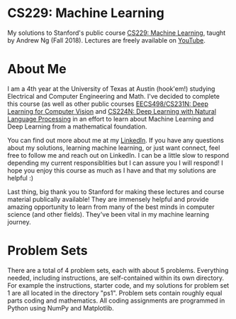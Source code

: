 # CS229: Machine Learning
My solutions to Stanford's public course [CS229: Machine Learning](https://cs229.stanford.edu/syllabus-autumn2018.html), taught by Andrew Ng (Fall 2018).
Lectures are freely available on [YouTube](https://www.youtube.com/playlist?list=PLoROMvodv4rMiGQp3WXShtMGgzqpfVfbU). 

# About Me
I am a 4th year at the University of Texas at Austin (hook'em!) studying Electrical and Computer Engineering and Math. I've decided to complete this course (as well as other public courses [EECS498/CS231N: Deep Learning for Computer Vision](https://github.com/bensmidt/machine-learning/tree/main/eecs498) and [CS224N: Deep Learning with Natural Language Processing](https://github.com/bensmidt/machine-learning/tree/main/cs224n) in an effort to learn about Machine Learning and Deep Learning from a mathematical foundation.

You can find out more about me at my [LinkedIn](https://www.linkedin.com/in/benjamin-smidt/). If you have any questions about my solutions, learning machine learning, or just want connect, feel free to follow me and reach out on LinkedIn. I can be a little slow to respond depending my current responsiblities but I can assure you I will respond! I hope you enjoy this course as much as I have and that my solutions are helpful :)

Last thing, big thank you to Stanford for making these lectures and course material publically available! They are immensely helpful and provide amazing opportunity to learn from many of the best minds in computer science (and other fields). They've been vital in my machine learning journey. 

# Problem Sets
There are a total of 4 problem sets, each with about 5 problems. Everything needed, including instructions, are self-contained within its own directory. For example the instructions, starter code, and my solutions for problem set 1 are all located in the directory "ps1". Problem sets contain roughly equal parts coding and mathematics. All coding assignments are programmed in Python using NumPy and Matplotlib.